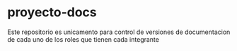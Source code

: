 # proyecto-docs
Este repositorio es unicamento para control de versiones de documentacion de cada uno de los roles que tienen cada integrante
